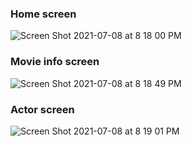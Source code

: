 ### Home screen
![Screen Shot 2021-07-08 at 8 18 00 PM](https://user-images.githubusercontent.com/65754324/124913563-39ecca80-e02a-11eb-9553-fbb1add6753f.png)

### Movie info screen
![Screen Shot 2021-07-08 at 8 18 49 PM](https://user-images.githubusercontent.com/65754324/124913689-66a0e200-e02a-11eb-9a3b-124e24768344.png)

### Actor screen
![Screen Shot 2021-07-08 at 8 19 01 PM](https://user-images.githubusercontent.com/65754324/124913745-77e9ee80-e02a-11eb-8fea-e91ec65dac60.png)
